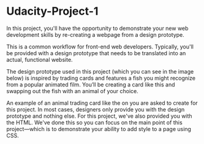 # Udacity-Project-1
In this project, you'll have the opportunity to demonstrate your new web development skills by re-creating a webpage from a design prototype.

This is a common workflow for front-end web developers. Typically, you'll be provided with a design prototype that needs to be translated into an actual, functional website.

The design prototype used in this project (which you can see in the image below) is inspired by trading cards and features a fish you might recognize from a popular animated film. You’ll be creating a card like this and swapping out the fish with an animal of your choice.

An example of an animal trading card like the on you are asked to create for this project.
In most cases, designers only provide you with the design prototype and nothing else. For this project, we've also provided you with the HTML. We've done this so you can focus on the main point of this project—which is to demonstrate your ability to add style to a page using CSS.

